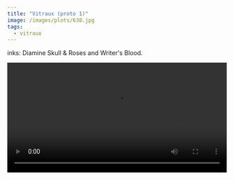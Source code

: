 ```yaml
---
title: "Vitraux (proto 1)"
image: /images/plots/638.jpg
tags:
  - vitraux
---
```


inks: Diamine Skull & Roses and Writer's Blood.

<video loop autoplay controls src="/images/plots/638.mp4" width="100%"></video>
